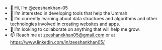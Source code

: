 - 👋 Hi, I’m @zeeshankhan-05
- 👀 I’m interested in developing tools that help the Ummah.
- 🌱 I’m currently learning about data structures and algorithms and other technologies involved in creating websites and apps.
- 💞️ I’m looking to collaborate on anything that will help me grow.
- 📫 Reach me at zeeshanxkhan05@gmail.com or at https://www.linkedin.com/in/zeeshankhan05/

<!---
zeeshankhan-05/zeeshankhan-05 is a ✨ special ✨ repository because its `README.md` (this file) appears on your GitHub profile.
You can click the Preview link to take a look at your changes.
--->
